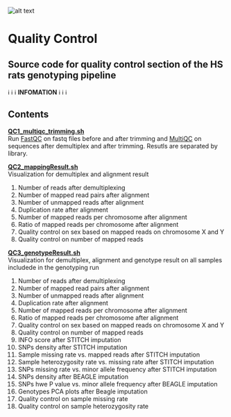 ![alt text](https://secureservercdn.net/198.71.233.106/h9j.d46.myftpupload.com/wp-content/uploads/2019/09/palmerlab-logo.png)
# Quality Control
## Source code for quality control section of the HS rats genotyping pipeline
:information_source: :information_source: :information_source:  **INFOMATION** :information_source: :information_source: :information_source:  
 
## Contents
**[QC1_multiqc_trimming.sh](QC1_multiqc_trimming.sh)**  
Run [FastQC](https://www.bioinformatics.babraham.ac.uk/projects/fastqc/) on fastq files before and after trimming and [MultiQC](https://multiqc.info) on sequences after demultiplex and after trimming. Resutls are separated by library.  

**[QC2_mappingResult.sh](QC2_mappingResult.sh)**  
Visualization for demultiplex and alignment result  
1. Number of reads after demultiplexing
2. Number of mapped read pairs after alignment
2. Number of unmapped reads after alignment
3. Duplication rate after alignment
4. Number of mapped reads per chromosome after alignment
5. Ratio of mapped reads per chromosome after alignment
6. Quality control on sex based on mapped reads on chromosome X and Y
7. Quality control on number of mapped reads

**[QC3_genotypeResult.sh](QC3_genotypeResult.sh)**  
Visualization for demultiplex, alignment and genotype result on all samples includede in the genotyping run   
1. Number of reads after demultiplexing
2. Number of mapped read pairs after alignment
2. Number of unmapped reads after alignment
3. Duplication rate after alignment
4. Number of mapped reads per chromosome after alignment
5. Ratio of mapped reads per chromosome after alignment
6. Quality control on sex based on mapped reads on chromosome X and Y
7. Quality control on number of mapped reads
8. INFO score after STITCH imputation
9. SNPs density after STITCH imputation
10. Sample missing rate vs. mapped reads after STITCH imputation
11. Sample heterozygosity rate vs. missing rate after STITCH imputation
12. SNPs missing rate vs. minor allele frequency after STITCH imputation
13. SNPs density after BEAGLE imputation
14. SNPs hwe P value vs. minor allele frequency after BEAGLE imputation
15. Genotypes PCA plots after Beagle imputation
16. Quality control on sample missing rate
17. Quality control on sample heterozygosity rate
